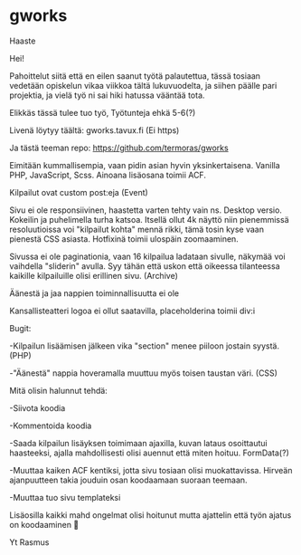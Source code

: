 # gworks
Haaste


Hei!

Pahoittelut siitä että en eilen saanut työtä palautettua, tässä tosiaan vedetään opiskelun vikaa viikkoa tältä lukuvuodelta, ja siihen päälle pari projektia, ja vielä työ ni sai hiki hatussa vääntää tota.

Elikkäs tässä tulee tuo työ,
Työtunteja ehkä 5-6(?)

Livenä löytyy täältä:
gworks.tavux.fi
(Ei https)


Ja tästä teeman repo:
https://github.com/termoras/gworks


Eimitään kummallisempia, vaan pidin asian hyvin yksinkertaisena. Vanilla PHP, JavaScript, Scss. Ainoana lisäosana toimii ACF.



Kilpailut ovat custom post:eja (Event)



Sivu ei ole responsiivinen, haastetta varten tehty vain ns. Desktop versio. Kokeilin ja puhelimella turha katsoa. Itsellä ollut 4k näyttö niin pienemmissä resoluutioissa voi "kilpailut kohta" mennä rikki, tämä tosin kyse vaan pienestä CSS asiasta. Hotfixinä toimii ulospäin zoomaaminen.



Sivussa ei ole paginationia, vaan 16 kilpailua ladataan sivulle, näkymää voi vaihdella "sliderin" avulla. Syy tähän että uskon että oikeessa tilanteessa kaikille kilpailuille olisi erillinen sivu. (Archive)



Äänestä ja jaa nappien toiminnallisuutta ei ole



Kansallisteatteri logoa ei ollut saatavilla, placeholderina toimii div:i



Bugit:



  -Kilpailun lisäämisen jälkeen vika "section" menee piiloon jostain syystä. (PHP)

  -"Äänestä" nappia hoveramalla muuttuu myös toisen taustan väri. (CSS)



Mitä olisin halunnut tehdä:



  -Siivota koodia

  -Kommentoida koodia

  -Saada kilpailun lisäyksen toimimaan ajaxilla, kuvan lataus osoittautui haasteeksi, ajalla mahdollisesti olisi auennut että miten hoituu. FormData(?)

  -Muuttaa kaiken ACF kentiksi, jotta sivu tosiaan olisi muokattavissa. Hirveän ajanpuutteen takia jouduin osan koodaamaan suoraan teemaan.

  -Muuttaa tuo sivu templateksi


Lisäosilla kaikki mahd ongelmat olisi hoitunut mutta ajattelin että työn ajatus on koodaaminen 🙂

Yt
Rasmus
